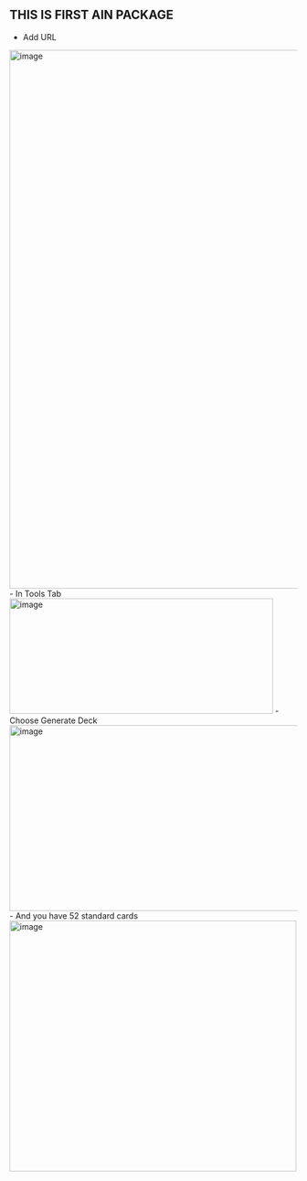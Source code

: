 ## THIS IS FIRST AIN PACKAGE ##
- Add URL 
<img width="1244" height="943" alt="image" src="https://github.com/user-attachments/assets/0b085019-fd73-4bc1-8a1b-c43425f4a472" />
- In Tools Tab 
<img width="461" height="202" alt="image" src="https://github.com/user-attachments/assets/655cfb35-6f44-460f-8c32-6eeeb7a4cb73" />
- Choose Generate Deck 
<img width="617" height="325" alt="image" src="https://github.com/user-attachments/assets/b5330afd-9f5a-460d-b7da-2a09c9043329" />
- And you have 52 standard cards 
<img width="502" height="439" alt="image" src="https://github.com/user-attachments/assets/c8b42d05-c562-4703-83d7-29086026a7f3" />

